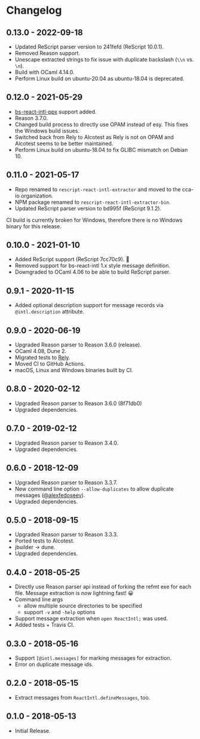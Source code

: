 # Changelog

## 0.13.0 - 2022-09-18

- Updated ReScript parser version to 241fefd (ReScript 10.0.1).
- Removed Reason support.
- Unescape extracted strings to fix issue with duplicate backslash (`\\n` vs. `\n`).
- Build with OCaml 4.14.0.
- Perform Linux build on ubuntu-20.04 as ubuntu-18.04 is deprecated.

## 0.12.0 - 2021-05-29

- [bs-react-intl-ppx](https://github.com/ahrefs/bs-react-intl-ppx) support added.
- Reason 3.7.0.
- Changed build process to directly use OPAM instead of esy. This fixes the Windows build issues.
- Switched back from Rely to Alcotest as Rely is not on OPAM and Alcotest seems to be better maintained.
- Perform Linux build on ubuntu-18.04 to fix GLIBC mismatch on Debian 10.

## 0.11.0 - 2021-05-17

- Repo renamed to `rescript-react-intl-extractor` and moved to the cca-io organization.
- NPM package renamed to `rescript-react-intl-extractor-bin`.
- Updated ReScript parser version to bd995f (ReScript 9.1.2).

CI build is currently broken for Windows, therefore there is no Windows binary for this release.

## 0.10.0 - 2021-01-10

- Added ReScript support (ReScript 7cc70c9). 🎉
- Removed support for bs-react-intl 1.x style message definition.
- Downgraded to OCaml 4.06 to be able to build ReScript parser.

## 0.9.1 - 2020-11-15

- Added optional description support for message records via `@intl.description` attribute.

## 0.9.0 - 2020-06-19

- Upgraded Reason parser to Reason 3.6.0 (release).
- OCaml 4.08, Dune 2.
- Migrated tests to [Rely](https://reason-native.com/docs/rely/).
- Moved CI to GitHub Actions.
- macOS, Linux and Windows binaries built by CI.

## 0.8.0 - 2020-02-12

- Upgraded Reason parser to Reason 3.6.0 (8f71db0)
- Upgraded dependencies.

## 0.7.0 - 2019-02-12

- Upgraded Reason parser to Reason 3.4.0.
- Upgraded dependencies.

## 0.6.0 - 2018-12-09

- Upgraded Reason parser to Reason 3.3.7.
- New command line option `--allow-duplicates` to allow duplicate messages ([@alexfedoseev](https://github.com/alexfedoseev)).
- Upgraded dependencies.

## 0.5.0 - 2018-09-15

- Upgraded Reason parser to Reason 3.3.3.
- Ported tests to Alcotest.
- jbuilder -> dune.
- Upgraded dependencies.

## 0.4.0 - 2018-05-25

- Directly use Reason parser api instead of forking the refmt exe for each file.
  Message extraction is now lightning fast! 😀
- Command line args
  - allow multiple source directories to be specified
  - support `-v` and `-help` options
- Support message extraction when `open ReactIntl;` was used.
- Added tests + Travis CI.

## 0.3.0 - 2018-05-16

- Support `[@intl.messages]` for marking messages for extraction.
- Error on duplicate message ids.

## 0.2.0 - 2018-05-15

- Extract messages from `ReactIntl.defineMessages`, too.

## 0.1.0 - 2018-05-13

- Initial Release.

